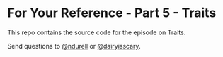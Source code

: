 # For Your Reference - Part 5 - Traits

This repo contains the source code for the episode on Traits.

Send questions to [@ndurell](http://github.com/ndurell) or [@dairyisscary](http://github.com/dairyisscary).


